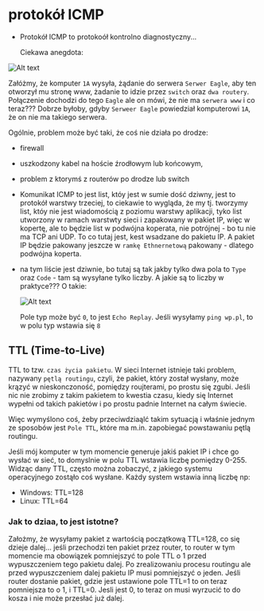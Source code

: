 # protokół ICMP
* Protokół ICMP to protokoół kontrolno diagnostyczny...

  Ciekawa anegdota:
  
![Alt text](https://i.ibb.co/NFk0hWb/icmp.png "ICMP")

Załóżmy, że komputer `1A` wysyła, żądanie do serwera `Serwer Eagle`, aby ten otworzył mu stronę www, żadanie to idzie przez `switch` oraz `dwa routery`.
Połączenie dochodzi do tego `Eagle` ale on mówi, że nie ma `serwera www` i co teraz???
Dobrze byłoby, gdyby `Serweer Eagle` powiedział komputerowi `1A`, że on nie ma takiego serwera.

Ogólnie, problem może być taki, że coś nie działa po drodze:
* firewall
* uszkodzony kabel na hoście źrodłowym lub końcowym,
* problem z ktorymś z routerów po drodze lub switch

* Komunikat ICMP to jest list, któy jest w sumie dość dziwny, jest to protokół warstwy trzeciej, to ciekawie to wygląda, że my tj. tworzymy list, któy nie jest wiadomością z poziomu warstwy aplikacji, tyko list utworzony w ramach warstwty sieci i  zapakowany w pakiet IP, więc w kopertę, ale to będzie list w podwójna koperata, nie potrójnej - bo tu nie ma TCP ani UDP.
To co tutaj jest, kest wsadzane do pakietu IP. A pakiet IP będzie pakowany jeszcze w `ramkę Ethnernetową` pakowany - dlatego podwójna koperta.
* na tym liście jest dziwnie, bo tutaj są tak jakby tylko dwa pola to  `Type` oraz `Code` - tam są wysyłane tylko liczby. A jakie są to liczby w praktyce??? O takie:
  
  ![Alt text](https://i.ibb.co/brnjLxX/icmp2.png "ICMP")

  Pole typ może być `0`, to jest `Echo Replay`.
  Jeśli wysyłamy `ping wp.pl`, to w polu typ wstawia się `8`

## TTL (Time-to-Live)
TTL to tzw. `czas życia pakietu`.
W sieci Internet istnieje taki problem, nazywany `pętlą routingu`, czyli, że pakiet, który został wysłany, może krązyć w nieskonczoność, pomiędzy roujterami, po prostu się zgubi.
Jeśli nic nie zrobimy z takim pakietem to kwestia czasu, kiedy się Internet wypełni od takich pakietów i po prostu padnie Internet na całym świecie.

Więc wymyślono coś, żeby przeciwdziaąlć takim sytuacją i właśnie jednym ze sposobów jest `Pole TTL`, które ma m.in. zapobiegać powstawaniu pętlą routingu.

Jeśli mój komputer w tym momencie generuje jakiś pakiet IP i chce go wysłać w sieć, to domyslnie w polu TTL wstawia liczbę pomiędzy  0-255.
Widząc dany TTL, często można zobaczyć, z jakiego systemu operacyjnego zostąło coś wysłane.
Każdy system wstawia inną liczbę np:
* Windows: TTL=128
* Linux: TTL=64

### Jak to dziaa, to jest istotne?
Założmy, że wysyłamy pakiet z wartością początkową TTL=128, co się dzieje dalej... jeśli przechodzi ten pakiet przez router, to router w tym momencie ma obowiązek pomniejszyć to pole TTL o 1 przed wypuszczeniem tego pakietu dalej.
Po zrealizowaniu procesu routingu ale przed wypuszczeniem dalej pakietu IP musi pomniejszyć o jeden. Jeśli router dostanie pakiet, gdzie jest ustawione pole TTL=1 to on teraz pomniejsza to o 1, i TTL=0. Jesli jest 0, to teraz on musi wyrzucić to do kosza i nie może przesłać już dalej.



  
